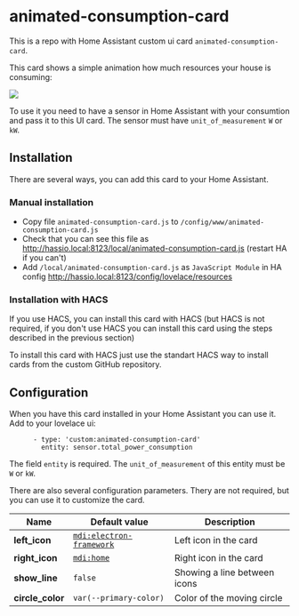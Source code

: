# animated-consumption-card

This is a repo with Home Assistant custom ui card `animated-consumption-card`.

This card shows a simple animation how much resources your house is consuming:

![](https://user-images.githubusercontent.com/47263/80096346-18f9a000-8572-11ea-816b-c07a2871ddd6.gif)

To use it you need to have a sensor in Home Assistant with your consumtion and pass it
to this UI card. The sensor must have `unit_of_measurement` `W` or `kW`.

## Installation

There are several ways, you can add this card to your Home Assistant.

### Manual installation

 * Copy file `animated-consumption-card.js` to `/config/www/animated-consumption-card.js`
 * Check that you can see this file as http://hassio.local:8123/local/animated-consumption-card.js (restart HA if you can't)
 * Add `/local/animated-consumption-card.js` as `JavaScript Module` in HA config http://hassio.local:8123/config/lovelace/resources

### Installation with HACS

If you use HACS, you can install this card with HACS (but HACS is not required,
if you don't use HACS you can install this card using the steps described in the previous section)

To install this card with HACS just use the standart HACS way to install
cards from the custom GitHub repository.

## Configuration

When you have this card installed in your Home Assistant you can use it. Add to your
lovelace ui:

```
      - type: 'custom:animated-consumption-card'
        entity: sensor.total_power_consumption
```

The field `entity` is required. The `unit_of_measurement` of this entity must be `W` or `kW`.

There are also several configuration parameters. Thery are not required,
but you can use it to customize the card.

| Name | Default value | Description |
| --- | --- | --- |
| **left_icon** | [`mdi:electron-framework`](https://mdi.bessarabov.com/icon/electron-framework) | Left icon in the card |
| **right_icon** | [`mdi:home`](https://mdi.bessarabov.com/icon/home) | Right icon in the card |
| **show_line** | `false` | Showing a line between icons |
| **circle_color** | `var(--primary-color)` | Color of the moving circle |
